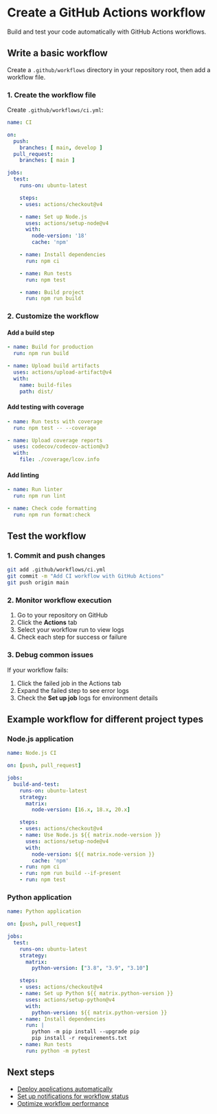 # Create a GitHub Actions workflow

Build and test your code automatically with GitHub Actions workflows.

## Write a basic workflow

Create a `.github/workflows` directory in your repository root, then add a workflow file.

### 1. Create the workflow file

Create `.github/workflows/ci.yml`:

```yaml
name: CI

on:
  push:
    branches: [ main, develop ]
  pull_request:
    branches: [ main ]

jobs:
  test:
    runs-on: ubuntu-latest

    steps:
    - uses: actions/checkout@v4

    - name: Set up Node.js
      uses: actions/setup-node@v4
      with:
        node-version: '18'
        cache: 'npm'

    - name: Install dependencies
      run: npm ci

    - name: Run tests
      run: npm test

    - name: Build project
      run: npm run build
```

### 2. Customize the workflow

#### Add a build step

```yaml
- name: Build for production
  run: npm run build

- name: Upload build artifacts
  uses: actions/upload-artifact@v4
  with:
    name: build-files
    path: dist/
```

#### Add testing with coverage

```yaml
- name: Run tests with coverage
  run: npm test -- --coverage

- name: Upload coverage reports
  uses: codecov/codecov-action@v3
  with:
    file: ./coverage/lcov.info
```

#### Add linting

```yaml
- name: Run linter
  run: npm run lint

- name: Check code formatting
  run: npm run format:check
```

## Test the workflow

### 1. Commit and push changes

```bash
git add .github/workflows/ci.yml
git commit -m "Add CI workflow with GitHub Actions"
git push origin main
```

### 2. Monitor workflow execution

1. Go to your repository on GitHub
2. Click the **Actions** tab
3. Select your workflow run to view logs
4. Check each step for success or failure

### 3. Debug common issues

If your workflow fails:

1. Click the failed job in the Actions tab
2. Expand the failed step to see error logs
3. Check the **Set up job** logs for environment details

## Example workflow for different project types

### Node.js application

```yaml
name: Node.js CI

on: [push, pull_request]

jobs:
  build-and-test:
    runs-on: ubuntu-latest
    strategy:
      matrix:
        node-version: [16.x, 18.x, 20.x]

    steps:
    - uses: actions/checkout@v4
    - name: Use Node.js ${{ matrix.node-version }}
      uses: actions/setup-node@v4
      with:
        node-version: ${{ matrix.node-version }}
        cache: 'npm'
    - run: npm ci
    - run: npm run build --if-present
    - run: npm test
```

### Python application

```yaml
name: Python application

on: [push, pull_request]

jobs:
  test:
    runs-on: ubuntu-latest
    strategy:
      matrix:
        python-version: ["3.8", "3.9", "3.10"]

    steps:
    - uses: actions/checkout@v4
    - name: Set up Python ${{ matrix.python-version }}
      uses: actions/setup-python@v4
      with:
        python-version: ${{ matrix.python-version }}
    - name: Install dependencies
      run: |
        python -m pip install --upgrade pip
        pip install -r requirements.txt
    - name: Run tests
      run: python -m pytest
```

## Next steps

- [Deploy applications automatically](setup.md#deploy-applications)
- [Set up notifications for workflow status](troubleshooting.md#workflow-notifications)
- [Optimize workflow performance](summary.md#workflow-optimization)
